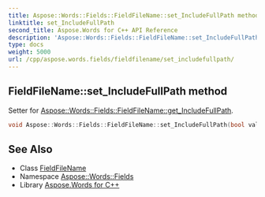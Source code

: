 ```yaml
---
title: Aspose::Words::Fields::FieldFileName::set_IncludeFullPath method
linktitle: set_IncludeFullPath
second_title: Aspose.Words for C++ API Reference
description: 'Aspose::Words::Fields::FieldFileName::set_IncludeFullPath method. Setter for Aspose::Words::Fields::FieldFileName::get_IncludeFullPath in C++.'
type: docs
weight: 5000
url: /cpp/aspose.words.fields/fieldfilename/set_includefullpath/
---
```

## FieldFileName::set_IncludeFullPath method


Setter for [Aspose::Words::Fields::FieldFileName::get_IncludeFullPath](../get_includefullpath/).

```cpp
void Aspose::Words::Fields::FieldFileName::set_IncludeFullPath(bool value)
```

## See Also

* Class [FieldFileName](../)
* Namespace [Aspose::Words::Fields](../../)
* Library [Aspose.Words for C++](../../../)
